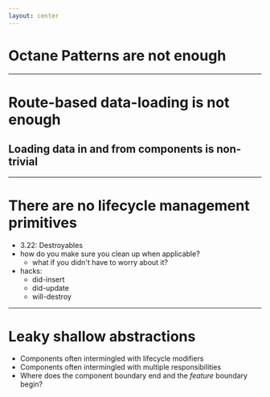 ```yaml
---
layout: center
---
```


# Octane Patterns are not enough

<!-- 
There are specific patterns for which Resources 
fit really nicely in to these awkward situations.
-->

---

# Route-based data-loading is not enough

<h2 v-click>Loading data in and from components is non-trivial</h2>

---

# There are no lifecycle management primitives 

- 3.22: Destroyables
- how do you make sure you clean up when applicable?
  - what if you didn't have to worry about it?
- hacks:
  - did-insert 
  - did-update
  - will-destroy  

---

# Leaky shallow abstractions 

- Components often intermingled with lifecycle modifiers
- Components often intermingled with multiple responsibilities
- Where does the component boundary end and the *feature* boundary begin?